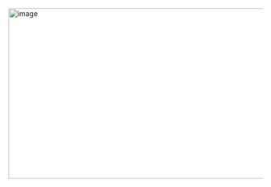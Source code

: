 <img width="726" height="338" alt="image" src="https://github.com/user-attachments/assets/83074779-235e-44c6-b950-b4186b969350" />
